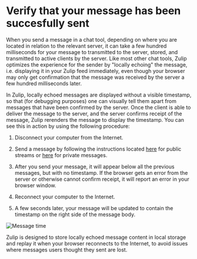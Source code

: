 # Verify that your message has been succesfully sent

When you send a message in a chat tool, depending on where you are
located in relation to the relevant server, it can take a few hundred
milliseconds for your message to transmitted to the server, stored,
and transmitted to active clients by the server.  Like most other chat
tools, Zulip optimizes the experience for the sender by "locally
echoing" the message, i.e. displaying it in your Zulip feed
immediately, even though your browser may only get confirmation that
the message was received by the server a few hundred milliseconds
later.

In Zulip, locally echoed messages are displayed without a visible
timestamp, so that (for debugging purposes) one can visually tell them
apart from messages that have been confirmed by the server.  Once the
client is able to deliver the message to the server, and the server
confirms receipt of the message, Zulip rerenders the message to
display the timestamp.  You can see this in action by using the
following procedure:

1. Disconnect your computer from the Internet.

2. Send a message by following the instructions located
[here](/help/send-a-stream-message) for public streams or
[here](/help/send-a-private-message) for private messages.

3. After you send your message, it will appear below all the previous
messages, but with no timestamp.  If the browser gets an error from
the server or otherwise cannot confirm receipt, it will report an
error in your browser window.

4. Reconnect your computer to the Internet.

5. A few seconds later, your message will be updated to contain the
timestamp on the right side of the message body.

![Message time](/static/images/help/message-exact-time.png)

Zulip is designed to store locally echoed message content in local
storage and replay it when your browser reconnects to the Internet, to
avoid issues where messages users thought they sent are lost.
